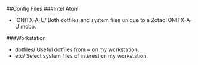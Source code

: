 ##Config Files
###Intel Atom
* IONITX-A-U/    		Both dotfiles and system files unique to a Zotac IONITX-A-U mobo.

###Workstation
* dotfiles/					Useful dotfiles from ~ on my workstation.	
* etc/							Select system files of interest on my workstation.
